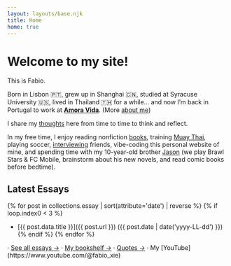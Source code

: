 ```yaml
---
layout: layouts/base.njk
title: Home
home: true
---
```


# Welcome to my site!

This is Fabio.

Born in Lisbon 🇵🇹, grew up in Shanghai 🇨🇳, studied at Syracuse University 🇺🇸, lived in Thailand 🇹🇭 for a while… and now I’m back in Portugal to work at **[Amora Vida](https://www.amora-vida.com/)**. (More [about me](/about/))

I share my [thoughts](/blog/) here from time to time to think and reflect.

In my free time, I enjoy reading nonfiction [books](/library/), training [Muay Thai](https://youtu.be/b-5bljm8tSk), playing soccer, [interviewing](https://youtu.be/034gmmUK8vc) friends, vibe-coding this personal website of mine, and spending time with my 10-year-old brother [Jason](https://youtu.be/dF_8LnEW9QU?si=Wl7bBf9lCH_KhuzK) (we play Brawl Stars & FC Mobile, brainstorm about his new novels, and read comic books before bedtime).


## Latest Essays
{% for post in collections.essay | sort(attribute='date') | reverse %}
  {% if loop.index0 < 3 %}
- [{{ post.data.title }}]({{ post.url }}) ({{ post.date | date('yyyy-LL-dd') }})
  {% endif %}
{% endfor %}



<p class="home-cta">
  · <a href="/blog/">See all essays →</a> 
  · <a href="/library/">My bookshelf →</a>
  · <a href="/quotes/">Quotes →</a>
  · My [YouTube](https://www.youtube.com/@fabio_xie)
</p>